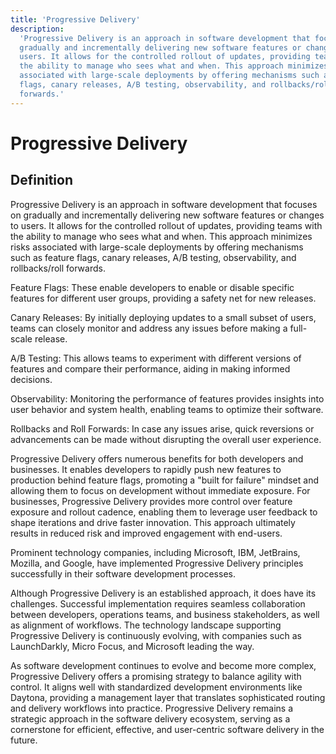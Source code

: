 ```yaml
---
title: 'Progressive Delivery'
description:
  'Progressive Delivery is an approach in software development that focuses on
  gradually and incrementally delivering new software features or changes to
  users. It allows for the controlled rollout of updates, providing teams with
  the ability to manage who sees what and when. This approach minimizes risks
  associated with large-scale deployments by offering mechanisms such as feature
  flags, canary releases, A/B testing, observability, and rollbacks/roll
  forwards.'
---
```


# Progressive Delivery

## Definition

Progressive Delivery is an approach in software development that focuses on
gradually and incrementally delivering new software features or changes to
users. It allows for the controlled rollout of updates, providing teams with the
ability to manage who sees what and when. This approach minimizes risks
associated with large-scale deployments by offering mechanisms such as feature
flags, canary releases, A/B testing, observability, and rollbacks/roll forwards.

Feature Flags: These enable developers to enable or disable specific features
for different user groups, providing a safety net for new releases.

Canary Releases: By initially deploying updates to a small subset of users,
teams can closely monitor and address any issues before making a full-scale
release.

A/B Testing: This allows teams to experiment with different versions of features
and compare their performance, aiding in making informed decisions.

Observability: Monitoring the performance of features provides insights into
user behavior and system health, enabling teams to optimize their software.

Rollbacks and Roll Forwards: In case any issues arise, quick reversions or
advancements can be made without disrupting the overall user experience.

Progressive Delivery offers numerous benefits for both developers and
businesses. It enables developers to rapidly push new features to production
behind feature flags, promoting a "built for failure" mindset and allowing them
to focus on development without immediate exposure. For businesses, Progressive
Delivery provides more control over feature exposure and rollout cadence,
enabling them to leverage user feedback to shape iterations and drive faster
innovation. This approach ultimately results in reduced risk and improved
engagement with end-users.

Prominent technology companies, including Microsoft, IBM, JetBrains, Mozilla,
and Google, have implemented Progressive Delivery principles successfully in
their software development processes.

Although Progressive Delivery is an established approach, it does have its
challenges. Successful implementation requires seamless collaboration between
developers, operations teams, and business stakeholders, as well as alignment of
workflows. The technology landscape supporting Progressive Delivery is
continuously evolving, with companies such as LaunchDarkly, Micro Focus, and
Microsoft leading the way.

As software development continues to evolve and become more complex, Progressive
Delivery offers a promising strategy to balance agility with control. It aligns
well with standardized development environments like Daytona, providing a
management layer that translates sophisticated routing and delivery workflows
into practice. Progressive Delivery remains a strategic approach in the software
delivery ecosystem, serving as a cornerstone for efficient, effective, and
user-centric software delivery in the future.
